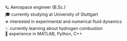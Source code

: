 🪐 Aerospace engineer (B.Sc.)<br>
🎓 currently studying at University of Stuttgart<br>
✈️ interested in experimental and numerical fluid dynamics<br>
💥 currently learning about hydrogen combustion<br>
🚀 experience in MATLAB, Python, C++<br>
<!---
Lisa-Bachmann/Lisa-Bachmann is a ✨ special ✨ repository because its `README.md` (this file) appears on your GitHub profile.
You can click the Preview link to take a look at your changes.
--->
